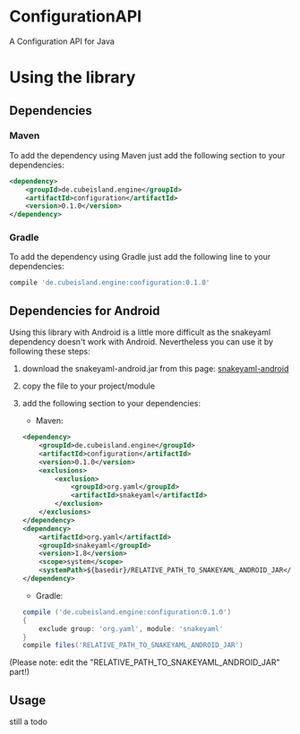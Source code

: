 ConfigurationAPI
================

A Configuration API for Java

# Using the library

## Dependencies

### Maven

To add the dependency using Maven just add the following section to your dependencies:
```xml
<dependency>
    <groupId>de.cubeisland.engine</groupId>
    <artifactId>configuration</artifactId>
    <version>0.1.0</version>
</dependency>
```

### Gradle

To add the dependency using Gradle just add the following line to your dependencies:
```groovy
compile 'de.cubeisland.engine:configuration:0.1.0'
```

## Dependencies for Android

Using this library with Android is a little more difficult as the snakeyaml dependency 
doesn't work with Android. Nevertheless you can use it by following these steps:

1. download the snakeyaml-android.jar from this page: [snakeyaml-android](http://code.google.com/p/snakeyaml/downloads/detail?name=snakeyaml-android-1.8-SNAPSHOT.jar&can=2&q=)
2. copy the file to your project/module
3. add the following section to your dependencies:
    * Maven:
    
    ```xml
    <dependency>
        <groupId>de.cubeisland.engine</groupId>
        <artifactId>configuration</artifactId>
        <version>0.1.0</version>
        <exclusions>
            <exclusion>
                <groupId>org.yaml</groupId>
                <artifactId>snakeyaml</artifactId>
            </exclusion>
        </exclusions>
    </dependency>
    <dependency>
        <artifactId>org.yaml</artifactId>
        <groupId>snakeyaml</groupId>
        <version>1.8</version>
        <scope>system</scope>
        <systemPath>${basedir}/RELATIVE_PATH_TO_SNAKEYAML_ANDROID_JAR</systemPath>
    </dependency>
    ```
    * Gradle:
    
    ```groovy
    compile ('de.cubeisland.engine:configuration:0.1.0')
    {
        exclude group: 'org.yaml', module: 'snakeyaml'
    }
    compile files('RELATIVE_PATH_TO_SNAKEYAML_ANDROID_JAR')
    ```

(Please note: edit the "RELATIVE_PATH_TO_SNAKEYAML_ANDROID_JAR" part!)

## Usage
still a todo
